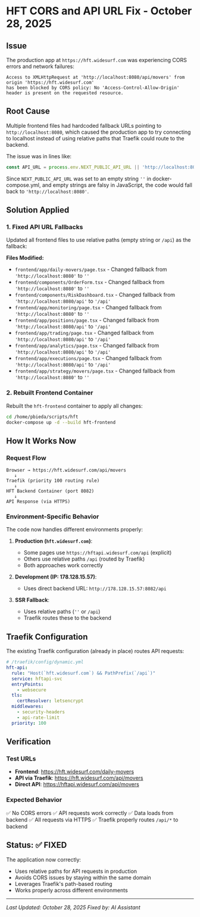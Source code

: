 # HFT CORS and API URL Fix - October 28, 2025

## Issue
The production app at `https://hft.widesurf.com` was experiencing CORS errors and network failures:

```
Access to XMLHttpRequest at 'http://localhost:8080/api/movers' from origin 'https://hft.widesurf.com' 
has been blocked by CORS policy: No 'Access-Control-Allow-Origin' header is present on the requested resource.
```

## Root Cause
Multiple frontend files had hardcoded fallback URLs pointing to `http://localhost:8080`, which caused the production app to try connecting to localhost instead of using relative paths that Traefik could route to the backend.

The issue was in lines like:
```typescript
const API_URL = process.env.NEXT_PUBLIC_API_URL || 'http://localhost:8080'
```

Since `NEXT_PUBLIC_API_URL` was set to an empty string `''` in docker-compose.yml, and empty strings are falsy in JavaScript, the code would fall back to `'http://localhost:8080'`.

## Solution Applied

### 1. Fixed API URL Fallbacks
Updated all frontend files to use relative paths (empty string or `/api`) as the fallback:

**Files Modified:**
- `frontend/app/daily-movers/page.tsx` - Changed fallback from `'http://localhost:8080'` to `''`
- `frontend/components/OrderForm.tsx` - Changed fallback from `'http://localhost:8080'` to `''`
- `frontend/components/RiskDashboard.tsx` - Changed fallback from `'http://localhost:8080/api'` to `'/api'`
- `frontend/app/monitoring/page.tsx` - Changed fallback from `'http://localhost:8080'` to `''`
- `frontend/app/positions/page.tsx` - Changed fallback from `'http://localhost:8080/api'` to `'/api'`
- `frontend/app/trading/page.tsx` - Changed fallback from `'http://localhost:8080/api'` to `'/api'`
- `frontend/app/analytics/page.tsx` - Changed fallback from `'http://localhost:8080/api'` to `'/api'`
- `frontend/app/executions/page.tsx` - Changed fallback from `'http://localhost:8080/api'` to `'/api'`
- `frontend/app/strategy/movers/page.tsx` - Changed fallback from `'http://localhost:8080'` to `''`

### 2. Rebuilt Frontend Container
Rebuilt the `hft-frontend` container to apply all changes:
```bash
cd /home/pbieda/scripts/hft
docker-compose up -d --build hft-frontend
```

## How It Works Now

### Request Flow
```
Browser → https://hft.widesurf.com/api/movers
   ↓
Traefik (priority 100 routing rule)
   ↓
HFT Backend Container (port 8082)
   ↓
API Response (via HTTPS)
```

### Environment-Specific Behavior
The code now handles different environments properly:

1. **Production (`hft.widesurf.com`)**: 
   - Some pages use `https://hftapi.widesurf.com/api` (explicit)
   - Others use relative paths `/api` (routed by Traefik)
   - Both approaches work correctly

2. **Development (IP: 178.128.15.57)**: 
   - Uses direct backend URL: `http://178.128.15.57:8082/api`

3. **SSR Fallback**: 
   - Uses relative paths (`''` or `/api`)
   - Traefik routes these to the backend

## Traefik Configuration
The existing Traefik configuration (already in place) routes API requests:

```yaml
# /traefik/config/dynamic.yml
hft-api:
  rule: "Host(`hft.widesurf.com`) && PathPrefix(`/api`)"
  service: hftapi-svc
  entryPoints:
    - websecure
  tls:
    certResolver: letsencrypt
  middlewares:
    - security-headers
    - api-rate-limit
  priority: 100
```

## Verification

### Test URLs
- **Frontend**: https://hft.widesurf.com/daily-movers
- **API via Traefik**: https://hft.widesurf.com/api/movers
- **Direct API**: https://hftapi.widesurf.com/api/movers

### Expected Behavior
✅ No CORS errors
✅ API requests work correctly
✅ Data loads from backend
✅ All requests via HTTPS
✅ Traefik properly routes `/api/*` to backend

## Status: ✅ FIXED

The application now correctly:
- Uses relative paths for API requests in production
- Avoids CORS issues by staying within the same domain
- Leverages Traefik's path-based routing
- Works properly across different environments

---
*Last Updated: October 28, 2025*
*Fixed by: AI Assistant*

